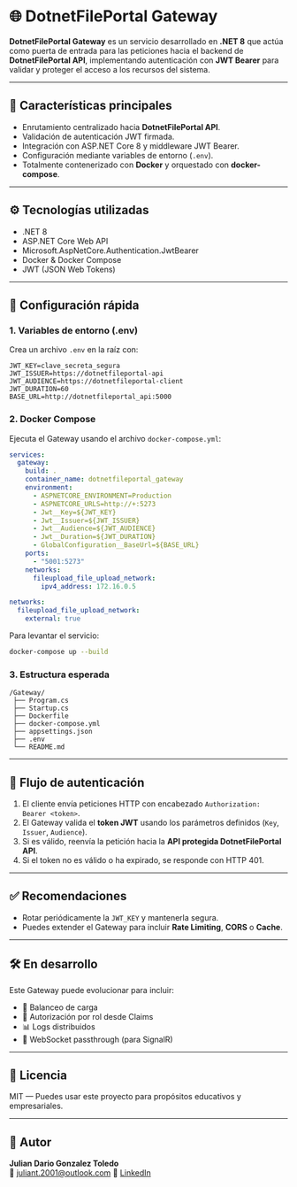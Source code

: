 
# 🌐 DotnetFilePortal Gateway

**DotnetFilePortal Gateway** es un servicio desarrollado en **.NET 8** que actúa como puerta de entrada para las peticiones hacia el backend de **DotnetFilePortal API**, implementando autenticación con **JWT Bearer** para validar y proteger el acceso a los recursos del sistema.

---

## 🔐 Características principales

- Enrutamiento centralizado hacia **DotnetFilePortal API**.
- Validación de autenticación JWT firmada.
- Integración con ASP.NET Core 8 y middleware JWT Bearer.
- Configuración mediante variables de entorno (`.env`).
- Totalmente contenerizado con **Docker** y orquestado con **docker-compose**.

---

## ⚙️ Tecnologías utilizadas

- .NET 8
- ASP.NET Core Web API
- Microsoft.AspNetCore.Authentication.JwtBearer
- Docker & Docker Compose
- JWT (JSON Web Tokens)

---

## 🚀 Configuración rápida

### 1. Variables de entorno (.env)

Crea un archivo `.env` en la raíz con:

```env
JWT_KEY=clave_secreta_segura
JWT_ISSUER=https://dotnetfileportal-api
JWT_AUDIENCE=https://dotnetfileportal-client
JWT_DURATION=60
BASE_URL=http://dotnetfileportal_api:5000
```

### 2. Docker Compose

Ejecuta el Gateway usando el archivo `docker-compose.yml`:

```yaml
services:
  gateway:
    build: .
    container_name: dotnetfileportal_gateway
    environment:
      - ASPNETCORE_ENVIRONMENT=Production
      - ASPNETCORE_URLS=http://+:5273
      - Jwt__Key=${JWT_KEY}
      - Jwt__Issuer=${JWT_ISSUER}
      - Jwt__Audience=${JWT_AUDIENCE}
      - Jwt__Duration=${JWT_DURATION}
      - GlobalConfiguration__BaseUrl=${BASE_URL}
    ports:
      - "5001:5273"
    networks:
      fileupload_file_upload_network:
        ipv4_address: 172.16.0.5

networks:
  fileupload_file_upload_network:
    external: true
```

Para levantar el servicio:

```bash
docker-compose up --build
```

### 3. Estructura esperada

```
/Gateway/
 ├── Program.cs
 ├── Startup.cs
 ├── Dockerfile
 ├── docker-compose.yml
 ├── appsettings.json
 ├── .env
 └── README.md
```

---

## 🔁 Flujo de autenticación

1. El cliente envía peticiones HTTP con encabezado `Authorization: Bearer <token>`.
2. El Gateway valida el **token JWT** usando los parámetros definidos (`Key`, `Issuer`, `Audience`).
3. Si es válido, reenvía la petición hacia la **API protegida DotnetFilePortal API**.
4. Si el token no es válido o ha expirado, se responde con HTTP 401.

---

## ✅ Recomendaciones

- Rotar periódicamente la `JWT_KEY` y mantenerla segura.
- Puedes extender el Gateway para incluir **Rate Limiting**, **CORS** o **Cache**.

---

## 🛠️ En desarrollo

Este Gateway puede evolucionar para incluir:

- 🧠 Balanceo de carga
- 🔐 Autorización por rol desde Claims
- 📊 Logs distribuidos
- 💬 WebSocket passthrough (para SignalR)

---

## 📝 Licencia

MIT — Puedes usar este proyecto para propósitos educativos y empresariales.

---

## 🙌 Autor

**Julian Dario Gonzalez Toledo**  
📧 juliant.2001@outlook.com 
🔗 [LinkedIn](https://www.linkedin.com/in/julian-dario-gonzalez-toledo-402482223/)
